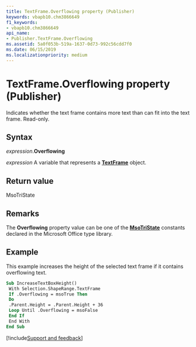```yaml
---
title: TextFrame.Overflowing property (Publisher)
keywords: vbapb10.chm3866649
f1_keywords:
- vbapb10.chm3866649
api_name:
- Publisher.TextFrame.Overflowing
ms.assetid: 5a0f053b-519a-1637-0d73-992c56cdd7f0
ms.date: 06/15/2019
ms.localizationpriority: medium
---
```



# TextFrame.Overflowing property (Publisher)

Indicates whether the text frame contains more text than can fit into the text frame. Read-only.


## Syntax

_expression_.**Overflowing**

_expression_ A variable that represents a **[TextFrame](Publisher.TextFrame.md)** object.


## Return value

MsoTriState


## Remarks

The **Overflowing** property value can be one of the **[MsoTriState](office.msotristate.md)** constants declared in the Microsoft Office type library.

## Example

This example increases the height of the selected text frame if it contains overflowing text.

```vb
Sub IncreaseTextBoxHeight() 
 With Selection.ShapeRange.TextFrame 
 If .Overflowing = msoTrue Then 
 Do 
 .Parent.Height = .Parent.Height + 36 
 Loop Until .Overflowing = msoFalse 
 End If 
 End With 
End Sub
```

[!include[Support and feedback](~/includes/feedback-boilerplate.md)]